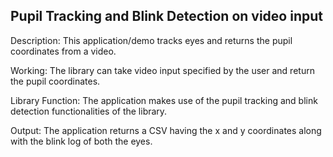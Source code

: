 ## Pupil Tracking and Blink Detection on video input

Description: This application/demo tracks eyes and returns the pupil coordinates from a video.<br>

Working: The library can take video input specified by the user and return the pupil coordinates.<br>

Library Function: The application makes use of the pupil tracking and blink detection functionalities of the library.<br>

Output: The application returns a CSV having the x and y coordinates along with the blink log of both the eyes.

